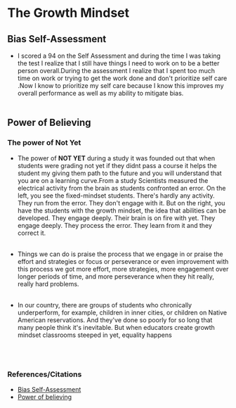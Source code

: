 # The Growth Mindset

## Bias Self-Assessment

- I scored a 94 on the Self Assessment and during the time I was taking the test I realize that I still have things I need to work on to be a better person overall.During the assessment I realize that  I spent too much time on work or trying to get the work done and don't prioritize self care .Now I know to  prioritize my self care because I know this improves my overall performance as well as my ability to  mitigate bias.<br></br>

## Power of Believing

### The power of Not Yet

- The power of **NOT YET** during a study it was founded out that when students were grading not yet if they didnt pass a course it helps the student my giving them path to the future and you will understand that you are on a learning curve.From a study  Scientists measured the electrical activity from the brain as students confronted an error. On the left, you see the fixed-mindset students. There's hardly any activity. They run from the error. They don't engage with it. But on the right, you have the students with the growth mindset, the idea that abilities can be developed. They engage deeply. Their brain is on fire with yet. They engage deeply. They process the error. They learn from it and they correct it.
<br></br>

- Things we can do is praise the process that we engage in or praise the effort and strategies or focus or perseverance or even improvement with this process we got more effort, more strategies, more engagement over longer periods of time, and more perseverance when they hit really, really hard problems.
<br></br>

- In our country, there are groups of students who chronically underperform, for example, children in inner cities, or children on Native American reservations. And they've done so poorly for so long that many people think it's inevitable. But when educators create growth mindset classrooms steeped in yet, equality happens

<br></br>

### References/Citations

- [Bias Self-Assessment](https://codefellows.github.io/common_curriculum/career_coaching/301/bias-assessment.pdf)
- [Power of believing](https://www.ted.com/talks/carol_dweck_the_power_of_believing_that_you_can_improve?language=en)
